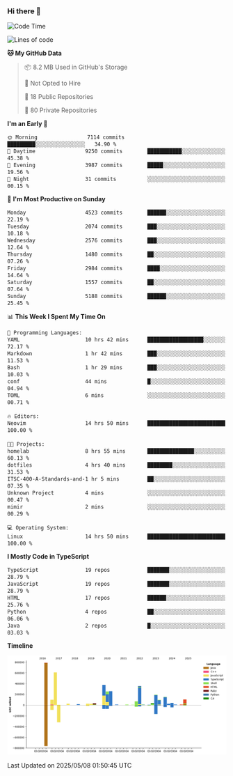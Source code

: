### Hi there 👋

<!--
**Clumsy-Coder/Clumsy-Coder** is a ✨ _special_ ✨ repository because its `README.md` (this file) appears on your GitHub profile.

Here are some ideas to get you started:

- 🔭 I’m currently working on ...
- 🌱 I’m currently learning ...
- 👯 I’m looking to collaborate on ...
- 🤔 I’m looking for help with ...
- 💬 Ask me about ...
- 📫 How to reach me: ...
- 😄 Pronouns: ...
- ⚡ Fun fact: ...
-->

<!-- anmol098/waka-readme-stats -->
<!--START_SECTION:waka-->
![Code Time](http://img.shields.io/badge/Code%20Time-1%2C264%20hrs%2014%20mins-blue)

![Lines of code](https://img.shields.io/badge/From%20Hello%20World%20I%27ve%20Written-3.6%20million%20lines%20of%20code-blue)

**🐱 My GitHub Data** 

> 📦 8.2 MB Used in GitHub's Storage 
 > 
> 🚫 Not Opted to Hire
 > 
> 📜 18 Public Repositories 
 > 
> 🔑 80 Private Repositories 
 > 
**I'm an Early 🐤** 

```text
🌞 Morning                7114 commits        █████████░░░░░░░░░░░░░░░░   34.90 % 
🌆 Daytime                9250 commits        ███████████░░░░░░░░░░░░░░   45.38 % 
🌃 Evening                3987 commits        █████░░░░░░░░░░░░░░░░░░░░   19.56 % 
🌙 Night                  31 commits          ░░░░░░░░░░░░░░░░░░░░░░░░░   00.15 % 
```
📅 **I'm Most Productive on Sunday** 

```text
Monday                   4523 commits        ██████░░░░░░░░░░░░░░░░░░░   22.19 % 
Tuesday                  2074 commits        ███░░░░░░░░░░░░░░░░░░░░░░   10.18 % 
Wednesday                2576 commits        ███░░░░░░░░░░░░░░░░░░░░░░   12.64 % 
Thursday                 1480 commits        ██░░░░░░░░░░░░░░░░░░░░░░░   07.26 % 
Friday                   2984 commits        ████░░░░░░░░░░░░░░░░░░░░░   14.64 % 
Saturday                 1557 commits        ██░░░░░░░░░░░░░░░░░░░░░░░   07.64 % 
Sunday                   5188 commits        ██████░░░░░░░░░░░░░░░░░░░   25.45 % 
```


📊 **This Week I Spent My Time On** 

```text
💬 Programming Languages: 
YAML                     10 hrs 42 mins      ██████████████████░░░░░░░   72.17 % 
Markdown                 1 hr 42 mins        ███░░░░░░░░░░░░░░░░░░░░░░   11.53 % 
Bash                     1 hr 29 mins        ███░░░░░░░░░░░░░░░░░░░░░░   10.03 % 
conf                     44 mins             █░░░░░░░░░░░░░░░░░░░░░░░░   04.94 % 
TOML                     6 mins              ░░░░░░░░░░░░░░░░░░░░░░░░░   00.71 % 

🔥 Editors: 
Neovim                   14 hrs 50 mins      █████████████████████████   100.00 % 

🐱‍💻 Projects: 
homelab                  8 hrs 55 mins       ███████████████░░░░░░░░░░   60.13 % 
dotfiles                 4 hrs 40 mins       ████████░░░░░░░░░░░░░░░░░   31.53 % 
ITSC-400-A-Standards-and-1 hr 5 mins         ██░░░░░░░░░░░░░░░░░░░░░░░   07.35 % 
Unknown Project          4 mins              ░░░░░░░░░░░░░░░░░░░░░░░░░   00.47 % 
mimir                    2 mins              ░░░░░░░░░░░░░░░░░░░░░░░░░   00.29 % 

💻 Operating System: 
Linux                    14 hrs 50 mins      █████████████████████████   100.00 % 
```

**I Mostly Code in TypeScript** 

```text
TypeScript               19 repos            ███████░░░░░░░░░░░░░░░░░░   28.79 % 
JavaScript               19 repos            ███████░░░░░░░░░░░░░░░░░░   28.79 % 
HTML                     17 repos            ██████░░░░░░░░░░░░░░░░░░░   25.76 % 
Python                   4 repos             ██░░░░░░░░░░░░░░░░░░░░░░░   06.06 % 
Java                     2 repos             █░░░░░░░░░░░░░░░░░░░░░░░░   03.03 % 
```



**Timeline**

![Lines of Code chart](https://raw.githubusercontent.com/Clumsy-Coder/Clumsy-Coder/main/assets/bar_graph.png)


 Last Updated on 2025/05/08 01:50:45 UTC
<!--END_SECTION:waka-->
